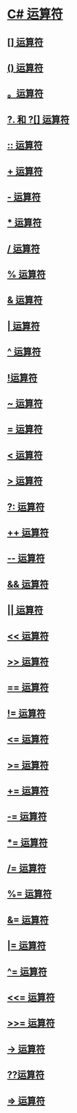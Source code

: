 # [C# 运算符](index.md)
## [[] 运算符](index-operator.md)
## [() 运算符](invocation-operator.md)
## [。运算符](member-access-operator.md)
## [?. 和 ?[] 运算符](null-conditional-operators.md)
## [:: 运算符](namespace-alias-qualifer.md)
## [+ 运算符](addition-operator.md)
## [- 运算符](subtraction-operator.md)
## [* 运算符](multiplication-operator.md)
## [/ 运算符](division-operator.md)
## [% 运算符](modulus-operator.md)
## [& 运算符](and-operator.md)
## [| 运算符](or-operator.md)
## [^ 运算符](xor-operator.md)
## [!运算符](logical-negation-operator.md)
## [~ 运算符](bitwise-complement-operator.md)
## [= 运算符](assignment-operator.md)
## [< 运算符](less-than-operator.md)
## [> 运算符](greater-than-operator.md)
## [?: 运算符](conditional-operator.md)
## [++ 运算符](increment-operator.md)
## [-- 运算符](decrement-operator.md)
## [&& 运算符](conditional-and-operator.md)
## [|| 运算符](conditional-or-operator.md)
## [<< 运算符](left-shift-operator.md)
## [>> 运算符](right-shift-operator.md)
## [== 运算符](equality-comparison-operator.md)
## [!= 运算符](not-equal-operator.md)
## [<= 运算符](less-than-equal-operator.md)
## [>= 运算符](greater-than-equal-operator.md)
## [+= 运算符](addition-assignment-operator.md)
## [-= 运算符](subtraction-assignment-operator.md)
## [*= 运算符](multiplication-assignment-operator.md)
## [/= 运算符](division-assignment-operator.md)
## [%= 运算符](modulus-assignment-operator.md)
## [&= 运算符](and-assignment-operator.md)
## [|= 运算符](or-assignment-operator.md)
## [^= 运算符](xor-assignment-operator.md)
## [<<= 运算符](left-shift-assignment-operator.md)
## [>>= 运算符](right-shift-assignment-operator.md)
## [-> 运算符](dereference-operator.md)
## [??运算符](null-conditional-operator.md)
## [=> 运算符](lambda-operator.md)
